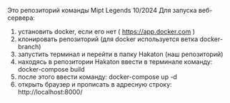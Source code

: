 Это репозиторий команды Mipt Legends 
10/2024
Для запуска веб-сервера:
1. установить docker, если его нет ( https://app.docker.com )
2. клонировать репозиторий (для docker используется ветка docker-branch)
3. запустить терминал и перейти в папку Hakaton (наш репозиторий)
4. находясь в репозитории Hakaton ввести в терминале команду: docker-compose build
5. после этого ввести команду: docker-compose up -d 
6. открыть браузер и прописать в адресную строку: http://localhost:8000/
